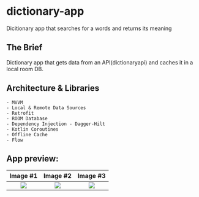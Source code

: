 # dictionary-app

Dicitionary app that searches for a words and returns its meaning

## The Brief

Dictionary app that gets data from an API(dictionaryapi) and caches it in a local room DB.


## Architecture & Libraries
    - MVVM
    - Local & Remote Data Sources
    - Retrofit
    - ROOM Database
    - Dependency Injection - Dagger-Hilt
    - Kotlin Coroutines
    - Offline Cache
    - Flow

## App preview:




Image #1            |  Image #2             |  Image #3           
:-------------------------:|:----------------------------:|:----------------------------:
<img src="images/Dictionary_app_1.jpg">    |  <img src="images/Dictionary_app_2.jpg">     |  <img src="images/Dictionary_app_3.jpg"> 

